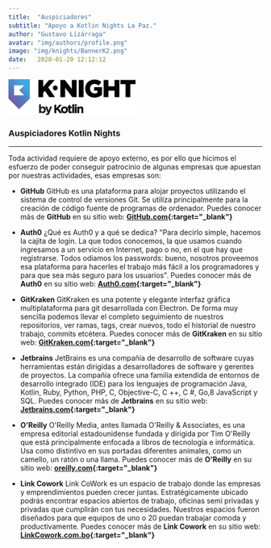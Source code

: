 ```yaml
---
title:  "Auspiciadores"
subtitle: "Apoyo a Kotlin Nights La Paz."
author: "Gustavo Lizárraga"
avatar: "img/authors/profile.png"
image: "img/knights/BannerK2.png"
date:   2020-01-20 12:12:12
---
```


<img src="img/knights/knightlogo.png" alt="K-Night" class="responsive" width="50%">

### Auspiciadores Kotlin Nights
---

Toda actividad requiere de apoyo externo, es por ello que hicimos el esfuerzo de poder conseguir patrocinio de algunas empresas que apuestan por nuestras actividades, esas empresas son:

- **GitHub**
GitHub es una plataforma para alojar proyectos utilizando el sistema de control de versiones Git. Se utiliza principalmente para la creación de código fuente de programas de ordenador. 
Puedes conocer más de **GitHub** en su sitio web: **[GitHub.com](https://github.com/){:target="_blank"}**

- **Auth0**
¿Qué es Auth0 y a qué se dedica? 
"Para decirlo simple, hacemos la cajita de login. La que todos conocemos, la que usamos cuando ingresamos a un servicio en Internet, pago o no, en el que hay que registrarse. Todos odiamos los passwords: bueno, nosotros proveemos esa plataforma para hacerles el trabajo más fácil a los programadores y para que sea más seguro para los usuarios".
Puedes conocer más de **Auth0** en su sitio web: **[Auth0.com](https://auth0.com/){:target="_blank"}**

- **GitKraken**
GitKraken es una potente y elegante interfaz gráfica multiplataforma para git desarrollada con Electron. De forma muy sencilla podemos llevar el completo seguimiento de nuestros repositorios, ver ramas, tags, crear nuevos, todo el historial de nuestro trabajo, commits etcétera.
Puedes conocer más de **GitKraken** en su sitio web: **[GitKraken.com](https://www.gitkraken.com/){:target="_blank"}**

- **Jetbrains**
JetBrains es una compañía de desarrollo de software cuyas herramientas están dirigidas a desarrolladores de software y gerentes de proyectos. La compañía ofrece una familia extendida de entornos de desarrollo integrado (IDE) para los lenguajes de programación Java, Kotlin, Ruby, Python, PHP, C, Objective-C, C ++, C #, Go,8​ JavaScript y SQL.
Puedes conocer más de **Jetbrains** en su sitio web: **[Jetbrains.com](https://www.jetbrains.com/){:target="_blank"}**

- **O'Reilly**
O'Reilly Media, antes llamada O'Reilly & Associates, es una empresa editorial estadounidense fundada y dirigida por Tim O'Reilly que está principalmente enfocada a libros de tecnología e informática. Usa como distintivo en sus portadas diferentes animales, como un camello, un ratón o una llama.
Puedes conocer más de **O'Reilly** en su sitio web: **[oreilly.com](https://www.oreilly.com/){:target="_blank"}**

- **Link Cowork**
Link CoWork es un espacio de trabajo donde las empresas y emprendimientos pueden crecer juntas.
Estratégicamente ubicado podrás encontrar espacios abiertos de trabajo, oficinas semi privadas y privadas que cumplirán con tus necesidades. Nuestros espacios fueron diseñados para que equipos de uno o 20 puedan trabajar comoda y productivamente.
Puedes conocer más de **Link Cowork** en su sitio web: **[LinkCowork.com.bo](http://www.linkcowork.com.bo/){:target="_blank"}**
